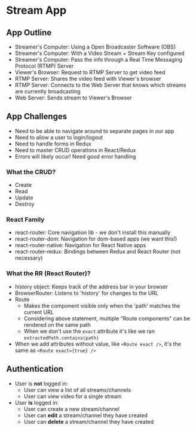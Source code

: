 # Stream App

## App Outline

- Streamer's Computer: Using a Open Broadcaster Software (OBS)
- Streamer's Computer: With a Video Stream + Stream Key configured
- Streamer's Computer: Pass the info through a Real Time Messaging Protocol (RTMP) Server
- Viewer's Browser: Request to RTMP Server to get video feed
- RTMP Server: Shares the video feed with Viewer's browser
- RTMP Server: Connects to the Web Server that knows which streams are currently broadcasting
- Web Server: Sends stream to Viewer's Browser

## App Challenges

- Need to be able to navigate around to separate pages in our app
- Need to allow a user to login/logout
- Need to handle forms in Redux
- Need to master CRUD operations in React/Redux
- Errors will likely occur! Need good error handling

### What the CRUD?

- Create
- Read
- Update
- Destroy

### React Family

- react-router: Core navigation lib - we don't install this manually
- react-router-dom: Navigation for dom-based apps (we want this!)
- react-router-native: Navigation for React Native apps
- react-router-redux: Bindings between Redux and React Router (not necessary)

### What the RR (React Router)?

- history object: Keeps track of the address bar in your browser
- BrowserRouter: Listens to 'history' for changes to the URL
- Route
  - Makes the component visible only when the 'path' matches the current URL
  - Considering above statement, multiple "Route components" can be rendered on the same path
  - When we don't use the `exact` attribute it's like we ran `extractedPath.contains(path)`
- When we add attributes without value, like `<Route exact />`, it's the same as `<Route exact={true} />`

## Authentication

- User is **not** logged in:
  - User can view a list of all streams/channels
  - User can view video for a single stream
- User **is** logged in:
  - User can create a new stream/channel
  - User can **edit** a stream/channel they have created
  - User can **delete** a stream/channel they have created
